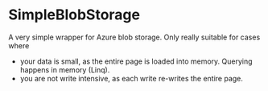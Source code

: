 # SimpleBlobStorage
A very simple wrapper for Azure blob storage. Only really suitable for cases where

- your data is small, as the entire page is loaded into memory. Querying happens in memory (Linq).
- you are not write intensive, as each write re-writes the entire page. 
